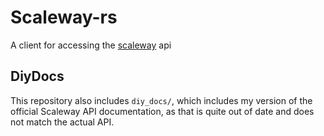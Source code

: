 # Scaleway-rs
A client for accessing the [scaleway](https://scaleway.com) api

## DiyDocs
This repository also includes `diy_docs/`, which includes my version of the official Scaleway API documentation, as that is quite out of date and does not match the actual API.